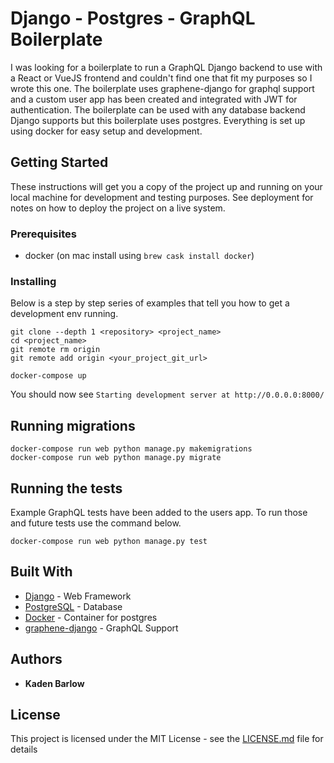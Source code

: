 # Django - Postgres - GraphQL Boilerplate

I was looking for a boilerplate to run a GraphQL Django backend to use with a React or VueJS frontend and couldn't find one that fit my purposes so I wrote this one.
The boilerplate uses graphene-django for graphql support and a custom user app has been created and integrated with JWT for authentication. The boilerplate can be used with any database backend Django supports but this boilerplate uses postgres. Everything is set up using docker for easy setup and development.

## Getting Started

These instructions will get you a copy of the project up and running on your local machine for development and testing purposes. See deployment for notes on how to deploy the project on a live system.

### Prerequisites

- docker (on mac install using `brew cask install docker`)

### Installing

Below is a step by step series of examples that tell you how to get a development env running.

```
git clone --depth 1 <repository> <project_name>
cd <project_name>
git remote rm origin
git remote add origin <your_project_git_url>

docker-compose up
```

You should now see `Starting development server at http://0.0.0.0:8000/`

## Running migrations

```
docker-compose run web python manage.py makemigrations
docker-compose run web python manage.py migrate
```

## Running the tests

Example GraphQL tests have been added to the users app. To run those and future tests use the command below.

```
docker-compose run web python manage.py test
```

## Built With

* [Django](https://www.djangoproject.com/) - Web Framework
* [PostgreSQL](https://www.postgresql.org/) - Database
* [Docker](https://www.docker.com/) - Container for postgres
* [graphene-django](https://github.com/graphql-python/graphene-django) - GraphQL Support

## Authors

* **Kaden Barlow**

## License

This project is licensed under the MIT License - see the [LICENSE.md](LICENSE.md) file for details
